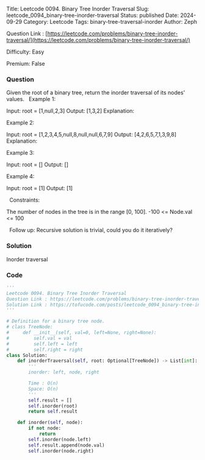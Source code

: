 Title: Leetcode 0094. Binary Tree Inorder Traversal
Slug: leetcode_0094_binary-tree-inorder-traversal
Status: published
Date: 2024-09-29
Category: Leetcode
Tags: binary-tree-traversal-inorder
Author: Zeph

Question Link : [https://leetcode.com/problems/binary-tree-inorder-traversal/](https://leetcode.com/problems/binary-tree-inorder-traversal/)

Difficulty: Easy

Premium: False

### Question
Given the root of a binary tree, return the inorder traversal of its nodes' values.
 
Example 1:

Input: root = [1,null,2,3]
Output: [1,3,2]
Explanation:


Example 2:

Input: root = [1,2,3,4,5,null,8,null,null,6,7,9]
Output: [4,2,6,5,7,1,3,9,8]
Explanation:


Example 3:

Input: root = []
Output: []

Example 4:

Input: root = [1]
Output: [1]

 
Constraints:

The number of nodes in the tree is in the range [0, 100].
-100 <= Node.val <= 100

 
Follow up: Recursive solution is trivial, could you do it iteratively?

### Solution

Inorder traversal


### Code
```python
'''
Leetcode 0094. Binary Tree Inorder Traversal
Question Link : https://leetcode.com/problems/binary-tree-inorder-traversal/
Solution Link : https://tofucode.com/posts/leetcode_0094_binary-tree-inorder-traversal.html
'''

# Definition for a binary tree node.
# class TreeNode:
#     def __init__(self, val=0, left=None, right=None):
#         self.val = val
#         self.left = left
#         self.right = right
class Solution:
    def inorderTraversal(self, root: Optional[TreeNode]) -> List[int]:
        '''
        inorder: left, node, right

        Time : O(n)
        Space: O(n)
        '''
        self.result = []
        self.inorder(root)
        return self.result

    def inorder(self, node):
        if not node:
            return
        self.inorder(node.left)
        self.result.append(node.val)
        self.inorder(node.right)

```

